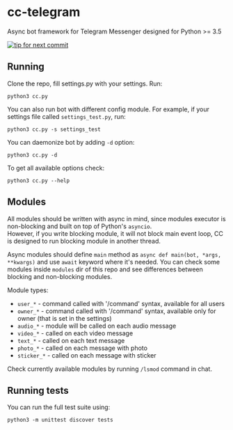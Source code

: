 # cc-telegram
Async bot framework for Telegram Messenger designed for Python >= 3.5

[![tip for next commit](https://tip4commit.com/projects/43141.svg)](https://tip4commit.com/github/aluminiumgeek/cc-telegram)

## Running ##
Clone the repo, fill settings.py with your settings. Run:

`python3 cc.py`

You can also run bot with different config module. For example, if your settings file called `settings_test.py`, run:

`python3 cc.py -s settings_test`

You can daemonize bot by adding `-d` option:

`python3 cc.py -d`

To get all available options check:

`python3 cc.py --help`

## Modules ##
All modules should be written with async in mind, since modules executor is non-blocking and built on top of Python's `asyncio`.  
However, if you write blocking module, it will not block main event loop, CC is designed to run blocking module in another thread.

Async modules should define `main` method as `async def main(bot, *args, **kwargs)` and use `await` keyword where it's needed. You can check some modules inside `modules` dir of this repo and see differences between blocking and non-blocking modules.

Module types:
- `user_*` - command called with '/command' syntax, available for all users
- `owner_*` - command called with '/command' syntax, available only for owner (that is set in the settings)
- `audio_*` - module will be called on each audio message
- `video_*` - called on each video message
- `text_*` - called on each text message
- `photo_*` - called on each message with photo
- `sticker_*` - called on each message with sticker

Check currently available modules by running `/lsmod` command in chat.

## Running tests ##
You can run the full test suite using:

`python3 -m unittest discover tests`

